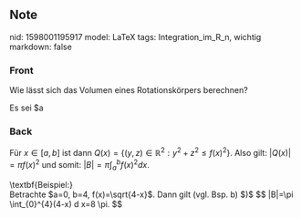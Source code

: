 ## Note
nid: 1598001195917
model: LaTeX
tags: Integration_im_R_n, wichtig
markdown: false

### Front
Wie lässt sich das Volumen eines Rotationskörpers berechnen?<div>
</div><div>Es sei $a<b, f \in R([a, b])$ und $f \geq 0$ auf $[a, b] .$
Der Graph von $f$ rotiere z.B. um die $x$ -Achse:
$$
B=\left\{(x, y, z) \in \mathbb{R}^{3}: y^{2}+z^{2} \leq f(x)^{2}\right\}
$$.
</div>

### Back
Für $x \in[a, b]$ ist dann $Q(x)=\left\{(y, z) \in \mathbb{R}^{2}:
y^{2}+z^{2} \leq f(x)^{2}\right\} .$ Also gilt: $|Q(x)|=\pi
f(x)^{2}$ und somit: $|B|=\pi \int_{a}^{b} f(x)^{2} d x$.
<div>
  \textbf{Beispiel:}
</div>
<div>
  Betrachte $a=0, b=4, f(x)=\sqrt{4-x}$. Dann gilt (vgl. Bsp. b)
  $)$ $$ |B|=\pi \int_{0}^{4}(4-x) d x=8 \pi. $$
</div>
